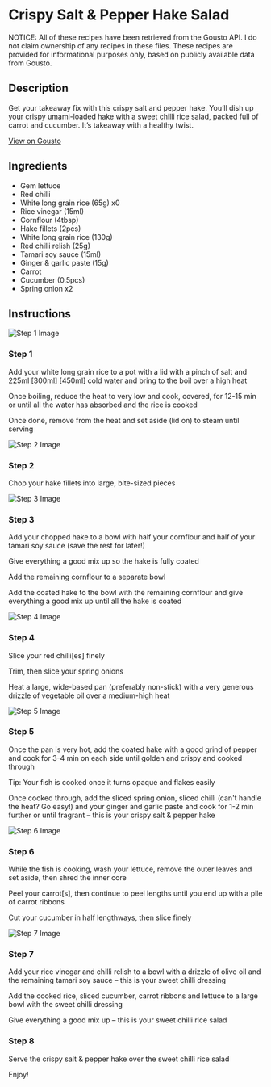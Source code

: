# Crispy Salt & Pepper Hake Salad

NOTICE: All of these recipes have been retrieved from the Gousto API. I do not claim ownership of any recipes in these files. These recipes are provided for informational purposes only, based on publicly available data from Gousto.

## Description

Get your takeaway fix with this crispy salt and pepper hake. You’ll dish up your crispy umami-loaded hake with a sweet chilli rice salad, packed full of carrot and cucumber. It’s takeaway with a healthy twist.

[View on Gousto](https://www.gousto.co.uk/recipes/cookbook/crispy-salt-pepper-hake-salad)

## Ingredients

- Gem lettuce
- Red chilli
- White long grain rice (65g) x0
- Rice vinegar (15ml)
- Cornflour (4tbsp)
- Hake fillets (2pcs)
- White long grain rice (130g)
- Red chilli relish (25g)
- Tamari soy sauce (15ml)
- Ginger & garlic paste (15g)
- Carrot
- Cucumber (0.5pcs)
- Spring onion x2

## Instructions

![Step 1 Image](https://production-media.gousto.co.uk/cms/recipe-step-image/Step-1-1692024603031-x200.jpg)

### Step 1

Add your white long grain rice to a pot with a lid with a pinch of salt and 225ml <span class="text-purple">[300ml] </span><span class="text-danger">[450ml]</span> cold water and bring to the boil over a high heat

Once boiling, reduce the heat to very low and cook, covered, for 12-15 min or until all the water has absorbed and the rice is cooked

Once done, remove from the heat and set aside (lid on) to steam until serving

![Step 2 Image](https://production-media.gousto.co.uk/cms/recipe-step-image/Step-2-1692024607604-x200.jpg)

### Step 2

Chop your hake fillets into large, bite-sized pieces

![Step 3 Image](https://production-media.gousto.co.uk/cms/recipe-step-image/Step-3-1692024612954-x200.jpg)

### Step 3

Add your chopped hake to a bowl with half your cornflour and half of your tamari soy sauce (save the rest for later!)

Give everything a good mix up so the hake is fully coated

Add the remaining cornflour to a separate bowl

Add the coated hake to the bowl with the remaining cornflour and give everything a good mix up until all the hake is coated

![Step 4 Image](https://production-media.gousto.co.uk/cms/recipe-step-image/Step-4-1692024616848-x200.jpg)

### Step 4

Slice your red chilli[es] finely

Trim, then slice your spring onions

Heat a large, wide-based pan (preferably non-stick) with a very generous drizzle of vegetable oil  over a medium-high heat

![Step 5 Image](https://production-media.gousto.co.uk/cms/recipe-step-image/Step-5-1692024620369-x200.jpg)

### Step 5

Once the pan is very hot, add the coated hake with a good grind of pepper and cook for 3-4 min on each side until golden and crispy and cooked through

Tip: Your fish is cooked once it turns opaque and flakes easily

Once cooked through, add the sliced spring onion, sliced chilli (can't handle the heat? Go easy!) and your ginger and garlic paste and cook for 1-2 min further or until fragrant – this is your crispy salt & pepper hake

![Step 6 Image](https://production-media.gousto.co.uk/cms/recipe-step-image/Step-6-1692024624289-x200.jpg)

### Step 6

While the fish is cooking, wash your lettuce, remove the outer leaves and set aside, then shred the inner core

Peel your carrot[s], then continue to peel lengths until you end up with a pile of carrot ribbons

Cut your cucumber in half lengthways, then slice finely

![Step 7 Image](https://production-media.gousto.co.uk/cms/recipe-step-image/Step-7-1692024627171-x200.jpg)

### Step 7

Add your rice vinegar and chilli relish to a bowl with a drizzle of olive oil and the remaining tamari soy sauce – this is your sweet chilli dressing

Add the cooked rice, sliced cucumber, carrot ribbons and lettuce to a large bowl with the sweet chilli dressing

Give everything a good mix up – this is your sweet chilli rice salad

### Step 8

Serve the crispy salt & pepper hake over the sweet chilli rice salad

Enjoy!

